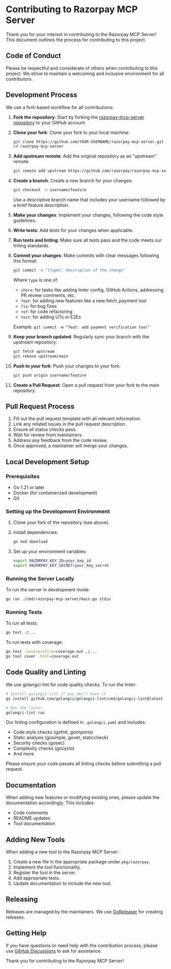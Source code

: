 # Contributing to Razorpay MCP Server

Thank you for your interest in contributing to the Razorpay MCP Server! This document outlines the process for contributing to this project.

## Code of Conduct

Please be respectful and considerate of others when contributing to this project. We strive to maintain a welcoming and inclusive environment for all contributors.

## Development Process

We use a fork-based workflow for all contributions:

1. **Fork the repository**: Start by forking the [razorpay-mcp-server repository](https://github.com/razorpay/razorpay-mcp-server) to your GitHub account.

2. **Clone your fork**: Clone your fork to your local machine:
   ```bash
   git clone https://github.com/YOUR-USERNAME/razorpay-mcp-server.git
   cd razorpay-mcp-server
   ```

3. **Add upstream remote**: Add the original repository as an "upstream" remote:
   ```bash
   git remote add upstream https://github.com/razorpay/razorpay-mcp-server.git
   ```

4. **Create a branch**: Create a new branch for your changes:
   ```bash
   git checkout -b username/feature
   ```
   Use a descriptive branch name that includes your username followed by a brief feature description.

5. **Make your changes**: Implement your changes, following the code style guidelines.

6. **Write tests**: Add tests for your changes when applicable.

7. **Run tests and linting**: Make sure all tests pass and the code meets our linting standards.

8. **Commit your changes**: Make commits with clear messages following this format:
   ```bash
   git commit -m "[type]: description of the change"
   ```
   Where `type` is one of:
   - `chore`: for tasks like adding linter config, GitHub Actions, addressing PR review comments, etc.
   - `feat`: for adding new features like a new fetch_payment tool
   - `fix`: for bug fixes
   - `ref`: for code refactoring
   - `test`: for adding UTs or E2Es
   
   Example: `git commit -m "feat: add payment verification tool"`

9. **Keep your branch updated**: Regularly sync your branch with the upstream repository:
   ```bash
   git fetch upstream
   git rebase upstream/main
   ```

10. **Push to your fork**: Push your changes to your fork:
    ```bash
    git push origin username/feature
    ```

11. **Create a Pull Request**: Open a pull request from your fork to the main repository.

## Pull Request Process

1. Fill out the pull request template with all relevant information.
2. Link any related issues in the pull request description.
3. Ensure all status checks pass.
4. Wait for review from maintainers.
5. Address any feedback from the code review.
6. Once approved, a maintainer will merge your changes.

## Local Development Setup

### Prerequisites

- Go 1.21 or later
- Docker (for containerized development)
- Git

### Setting up the Development Environment

1. Clone your fork of the repository (see above).

2. Install dependencies:
   ```bash
   go mod download
   ```

3. Set up your environment variables:
   ```bash
   export RAZORPAY_KEY_ID=your_key_id
   export RAZORPAY_KEY_SECRET=your_key_secret
   ```

### Running the Server Locally

To run the server in development mode:

```bash
go run ./cmd/razorpay-mcp-server/main.go stdio
```

### Running Tests

To run all tests:

```bash
go test ./...
```

To run tests with coverage:

```bash
go test -coverprofile=coverage.out ./...
go tool cover -html=coverage.out
```

## Code Quality and Linting

We use golangci-lint for code quality checks. To run the linter:

```bash
# Install golangci-lint if you don't have it
go install github.com/golangci/golangci-lint/cmd/golangci-lint@latest

# Run the linter
golangci-lint run
```

Our linting configuration is defined in `.golangci.yaml` and includes:
- Code style checks (gofmt, goimports)
- Static analysis (gosimple, govet, staticcheck)
- Security checks (gosec)
- Complexity checks (gocyclo)
- And more

Please ensure your code passes all linting checks before submitting a pull request.

## Documentation

When adding new features or modifying existing ones, please update the documentation accordingly. This includes:

- Code comments
- README updates
- Tool documentation

## Adding New Tools

When adding a new tool to the Razorpay MCP Server:

1. Create a new file in the appropriate package under `pkg/razorpay`.
2. Implement the tool functionality.
3. Register the tool in the server.
4. Add appropriate tests.
5. Update documentation to include the new tool.

## Releasing

Releases are managed by the maintainers. We use [GoReleaser](https://goreleaser.com/) for creating releases.

## Getting Help

If you have questions or need help with the contribution process, please use [GitHub Discussions](https://github.com/razorpay/razorpay-mcp-server/discussions) to ask for assistance.

Thank you for contributing to the Razorpay MCP Server! 